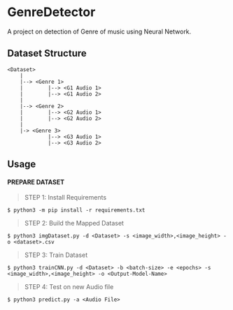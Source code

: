 # GenreDetector

A project on detection of Genre of music using Neural Network.


## Dataset Structure
```
<Dataset>
    |
    |--> <Genre 1>
    |        |--> <G1 Audio 1>
    |        |--> <G1 Audio 2>
    |
    |--> <Genre 2>
    |        |--> <G2 Audio 1>
    |        |--> <G2 Audio 2>
    |
    |-> <Genre 3>
             |--> <G3 Audio 1>
             |--> <G3 Audio 2>

```


## Usage

#### **PREPARE DATASET**

> STEP 1: Install Requirements  
```
$ python3 -m pip install -r requirements.txt
```

> STEP 2: Build the Mapped Dataset
```
$ python3 imgDataset.py -d <Dataset> -s <image_width>,<image_height> -o <dataset>.csv
```

> STEP 3: Train Dataset
```
$ python3 trainCNN.py -d <Dataset> -b <batch-size> -e <epochs> -s <image_width>,<image_height> -o <Output-Model-Name>
```

> STEP 4: Test on new Audio file
```
$ python3 predict.py -a <Audio File>
```
